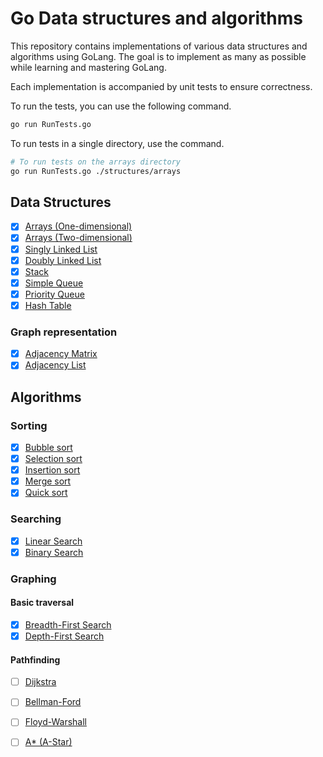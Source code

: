 # Go Data structures and algorithms

This repository contains implementations of various data structures and algorithms using GoLang.
The goal is to implement as many as possible while learning and mastering GoLang.

Each implementation is accompanied by unit tests to ensure correctness.

To run the tests, you can use the following command.

```bash
go run RunTests.go
```

To run tests in a single directory, use the command.

```bash
# To run tests on the arrays directory
go run RunTests.go ./structures/arrays
```

## Data Structures

  - [x] [Arrays (One-dimensional)](./structures/arrays/1DArray.go)
  - [x] [Arrays (Two-dimensional)](./structures/arrays/2DArray.go)
  - [x] [Singly Linked List](./structures/linked-lists/SinglyLinkedList.go)
  - [x] [Doubly Linked List](./structures/linked-lists/DoublyLinkedList.go)
  - [x] [Stack](./structures/stacks/Stack.go)
  - [x] [Simple Queue](./structures/queue/SimpleQueue.go)
  - [x] [Priority Queue](./structures/queue/PriorityQueue.go)
  - [x] [Hash Table](./structures/hash-tables/HashTable.go)

 ### Graph representation

  - [x] [Adjacency Matrix](./structures/graphs/AdjacencyMatrix.go)
  - [x] [Adjacency List](./structures/graphs/AdjacencyList.go)

## Algorithms

### Sorting

  - [x] [Bubble sort](./algorithms/sorting/BubbleSort.go)
  - [x] [Selection sort](./algorithms/sorting/SelectionSort.go)
  - [x] [Insertion sort](./algorithms/sorting/InsertionSort.go)
  - [x] [Merge sort](./algorithms/sorting/MergeSort.go)
  - [x] [Quick sort](./algorithms/sorting/QuickSort.go)

### Searching

  - [x] [Linear Search](./algorithms/searching/LinearSearch.go)
  - [x] [Binary Search](./algorithms/searching/BinarySearch.go)

### Graphing

#### Basic traversal

  - [x] [Breadth-First Search](./algorithms/graphing/basic-traversal/BreadthFirstSearch.go)
  - [x] [Depth-First Search](./algorithms/graphing/basic-traversal/DepthFirstSearch.go)

#### Pathfinding

  - [ ] [Dijkstra](./algorithms/graphing/pathfinding/Dijkstra.go)
  - [ ] [Bellman-Ford](./algorithms/graphing/pathfinding/BellmanFord.go)
  - [ ] [Floyd-Warshall](./algorithms/graphing/pathfinding/FloydWarshall.go)
  - [ ] [A* (A-Star)](./algorithms/graphing/pathfinding/AStar.go)
 